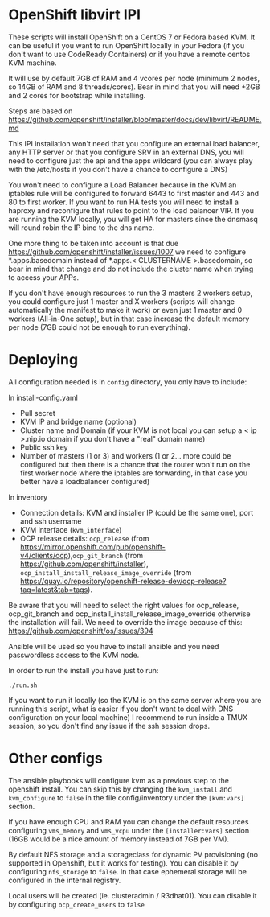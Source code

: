 OpenShift libvirt IPI
=====================

These scripts will install OpenShift on a CentOS 7 or Fedora based KVM. It can be useful if you want to run OpenShift locally in your Fedora (if you don't want to use CodeReady Containers) or if you have a remote centos KVM machine.

It will use by default 7GB of RAM and 4 vcores per node (minimum 2 nodes, so 14GB of RAM and 8 threads/cores). Bear in mind that you will need +2GB and 2 cores for bootstrap while installing. 

Steps are based on https://github.com/openshift/installer/blob/master/docs/dev/libvirt/README.md

This IPI installation won't need that you configure an external load balancer, any HTTP server or that you configure SRV in an external DNS, you will need to configure just the api and the apps wildcard (you can always play with the /etc/hosts if you don't have a chance to configure a DNS)

You won't need to configure a Load Balancer because in the KVM an iptables rule will be configured to forward 6443 to first master and 443 and 80 to first worker. If you want to run HA tests you will need to install a haproxy and reconfigure that rules to point to the load balancer VIP. If you are running the KVM locally, you will get HA for masters since the dnsmasq will round robin the IP bind to the dns name.

One more thing to be taken into account is that due https://github.com/openshift/installer/issues/1007 we need to configure *.apps.basedomain instead of *.apps.< CLUSTERNAME >.basedomain, so bear in mind that change and do not include the cluster name when trying to access your APPs.

If you don't have enough resources to run the 3 masters 2 workers setup, you could configure just 1 master and X workers (scripts will change automatically the manifest to make it work) or even just 1 master and 0 workers (All-in-One setup), but in that case increase the default memory per node (7GB could not be enough to run everything).

Deploying 
=========

All configuration needed is in `config` directory, you only have to include:

In install-config.yaml

* Pull secret
* KVM IP and bridge name (optional)
* Cluster name and Domain (if your KVM is not local you can setup a < ip >.nip.io domain if you don't have a "real" domain name)
* Public ssh key
* Number of masters (1 or 3) and workers (1 or 2... more could be configured but then there is a chance that the router won't run on the first worker node where the iptables are forwarding, in that case you better have a loadbalancer configured)

In inventory

* Connection details: KVM and installer IP (could be the same one), port and ssh username
* KVM interface (`kvm_interface`)
* OCP release details: `ocp_release` (from https://mirror.openshift.com/pub/openshift-v4/clients/ocp),`ocp_git_branch` (from https://github.com/openshift/installer), `ocp_install_install_release_image_override` (from https://quay.io/repository/openshift-release-dev/ocp-release?tag=latest&tab=tags). 

Be aware that you will need to select the right values for ocp_release, ocp_git_branch and ocp_install_install_release_image_override otherwise the installation will fail. We need to override the image because of this: https://github.com/openshift/os/issues/394

Ansible will be used so you have to install ansible and you need passwordless access to the KVM node.

In order to run the install you have just to run:

`./run.sh`

If you want to run it locally (so the KVM is on the same server where you are running this script, what is easier if you don't want to deal with DNS configuration on your local machine) I recommend to run inside a TMUX session, so you don't find any issue if the ssh session drops.

Other configs 
============

The ansible playbooks will configure kvm as a previous step to the openshift install. You can skip this by changing the `kvm_install` and `kvm_configure` to `false` in the file config/inventory under the `[kvm:vars]` section.

If you have enough CPU and RAM you can change the default resources configuring `vms_memory` and `vms_vcpu` under the `[installer:vars]` section (16GB would be a nice amount of memory instead of 7GB per VM).

By default NFS storage and a storageclass for dynamic PV provisioning (no supported in Openshift, but it works for testing). You can disable it by configuring `nfs_storage` to `false`. In that case ephemeral storage will be configured in the internal registry.

Local users will be created (ie. clusteradmin / R3dhat01). You can disable it by configuring `ocp_create_users` to `false` 
